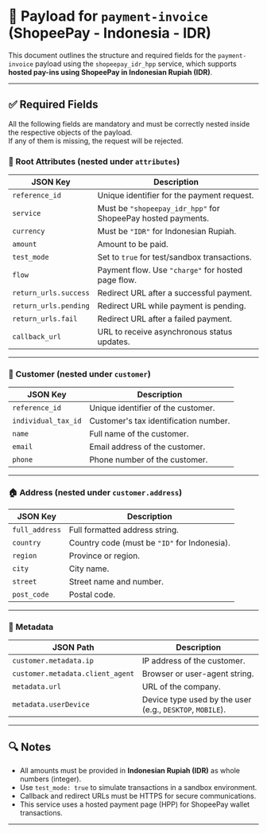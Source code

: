 # 📄 Payload for `payment-invoice` (ShopeePay - Indonesia - IDR)

This document outlines the structure and required fields for the `payment-invoice` payload using the `shopeepay_idr_hpp` service, which supports **hosted pay-ins using ShopeePay in Indonesian Rupiah (IDR)**.

---

## ✅ Required Fields

All the following fields are mandatory and must be correctly nested inside the respective objects of the payload.  
If any of them is missing, the request will be rejected.

### 🧾 Root Attributes (nested under `attributes`)

| JSON Key              | Description                                                  |
| --------------------- | ------------------------------------------------------------ |
| `reference_id`        | Unique identifier for the payment request.                   |
| `service`             | Must be `"shopeepay_idr_hpp"` for ShopeePay hosted payments. |
| `currency`            | Must be `"IDR"` for Indonesian Rupiah.                       |
| `amount`              | Amount to be paid.                                           |
| `test_mode`           | Set to `true` for test/sandbox transactions.                 |
| `flow`                | Payment flow. Use `"charge"` for hosted page flow.           |
| `return_urls.success` | Redirect URL after a successful payment.                     |
| `return_urls.pending` | Redirect URL while payment is pending.                       |
| `return_urls.fail`    | Redirect URL after a failed payment.                         |
| `callback_url`        | URL to receive asynchronous status updates.                  |

---

### 👤 Customer (nested under `customer`)

| JSON Key            | Description                           |
| ------------------- | ------------------------------------- |
| `reference_id`      | Unique identifier of the customer.    |
| `individual_tax_id` | Customer's tax identification number. |
| `name`              | Full name of the customer.            |
| `email`             | Email address of the customer.        |
| `phone`             | Phone number of the customer.         |

---

### 🏠 Address (nested under `customer.address`)

| JSON Key       | Description                                  |
| -------------- | -------------------------------------------- |
| `full_address` | Full formatted address string.               |
| `country`      | Country code (must be `"ID"` for Indonesia). |
| `region`       | Province or region.                          |
| `city`         | City name.                                   |
| `street`       | Street name and number.                      |
| `post_code`    | Postal code.                                 |

---

### 🧩 Metadata

| JSON Path                        | Description                                               |
| -------------------------------- | --------------------------------------------------------- |
| `customer.metadata.ip`           | IP address of the customer.                               |
| `customer.metadata.client_agent` | Browser or user-agent string.                             |
| `metadata.url`                   | URL of the company.                                       |
| `metadata.userDevice`            | Device type used by the user (e.g., `DESKTOP`, `MOBILE`). |

---

## 🔍 Notes

- All amounts must be provided in **Indonesian Rupiah (IDR)** as whole numbers (integer).
- Use `test_mode: true` to simulate transactions in a sandbox environment.
- Callback and redirect URLs must be HTTPS for secure communications.
- This service uses a hosted payment page (HPP) for ShopeePay wallet transactions.

---
